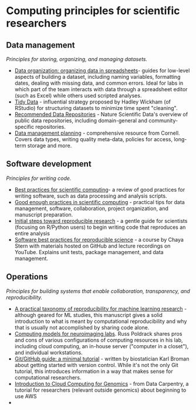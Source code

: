 # Computing principles for scientific researchers 

## Data management
_Principles for storing, organizing, and managing datasets._
- [Data organization: organizing data in spreadsheets](https://kbroman.org/dataorg/)- guides for low-level aspects of building a dataset, including naming variables, formatting dates, dealing with missing data, and common errors. Ideal for labs in which part of the team interacts with data through a spreadsheet editor (such as Excel) while others used scripted analyses.
- [Tidy Data](https://vita.had.co.nz/papers/tidy-data.pdf) - influential strategy proposed by Hadley Wickham (of RStudio) for structuring datasets to minimize time spent "cleaning".
- [Recommended Data Repositories](https://www.nature.com/sdata/policies/repositories#healthsci) - Nature Scientific Data's overview of public data repositories, including domain-general and community-specific repositories.
- [Data management planning](https://data.research.cornell.edu/content/data-management-planning) - comprehensive resource from Cornell. Covers data types, writing quality meta-data, policies for access, long-term storage and more.


## Software development
_Principles for writing code._
- [Best practices for scientific computing](https://journals.plos.org/plosbiology/article?id=10.1371/journal.pbio.1001745#s9)- a review of good practices for writing software, such as data processing and analysis scripts.  
- [Good enough practices in scientific computing](https://journals.plos.org/ploscompbiol/article?id=10.1371/journal.pcbi.1005510#sec001) - practical tips for data management, software, collaboration, project organization, and manuscript preparation.
- [Initial steps toward reproducible research](https://kbroman.org/steps2rr/) - a gentle guide for scientists (focusing on R/Python users) to begin writing code that reproduces an entire analysis
- [Software best practices for reproducible science](https://chayast.github.io/course_website/) - a course by Chaya Stern with materials hosted on GitHub and lecture recordings on YouTube. Explains unit tests, package management, and data management. 


## Operations
_Principles for building systems that enable collaboration, transparency, and reproducibility._
- [A practical taxonomy of reproducibility for machine learning research](https://openreview.net/pdf?id=B1eYYK5QgX) - although geared for ML studies, this manuscript gives a solid introduction to what is meant by computational reproducibility and why that is usually not accomplished by sharing code alone. 
- [Computing models for neuroimaging labs](http://www.russpoldrack.org/2019/12/computing-models-for-neuroimaging-lab.html). Russ Poldrack shares pros and cons of various configurations of computing resources in his lab, including cloud computing, an in-house server ("computer in a closet"), and individual workstations. 
- [Git/GitHub guide: a minimal tutorial](https://kbroman.org/github_tutorial/) - written by biostatician Karl Broman about getting started with version control. While it's not the only Git tutorial, this introduces information in a way that makes sense for computational researchers. 
- [Introduction to Cloud Computing for Genomics](https://datacarpentry.org/cloud-genomics/) - from Data Carpentry, a tutorial for researchers (relevant outside genomics) about beginning to use AWS
- 
